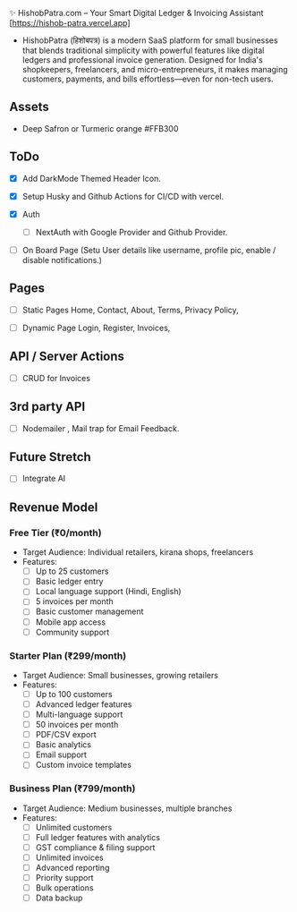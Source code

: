 ✨ HishobPatra.com – Your Smart Digital Ledger & Invoicing Assistant [https://hishob-patra.vercel.app]

- HishobPatra (हिशोबपत्र) is a modern SaaS platform for small businesses that blends traditional simplicity with powerful features like digital ledgers and professional invoice generation. Designed for India's shopkeepers, freelancers, and micro-entrepreneurs, it makes managing customers, payments, and bills effortless—even for non-tech users.

## Assets

- Deep Safron or Turmeric orange #FFB300

## ToDo

- [x] Add DarkMode Themed Header Icon.

- [x] Setup Husky and Github Actions for CI/CD with vercel.

- [x] Auth

  - [ ] NextAuth with Google Provider and Github Provider.

- [ ] On Board Page (Setu User details like username, profile pic, enable / disable notifications.)

## Pages

- [ ] Static Pages Home, Contact, About, Terms, Privacy Policy,

- [ ] Dynamic Page Login, Register, Invoices,

## API / Server Actions

- [ ] CRUD for Invoices

## 3rd party API

- [ ] Nodemailer , Mail trap for Email Feedback.

## Future Stretch

- [ ] Integrate AI

## Revenue Model

### Free Tier (₹0/month)

- Target Audience: Individual retailers, kirana shops, freelancers
- Features:
  - [ ] Up to 25 customers
  - [ ] Basic ledger entry
  - [ ] Local language support (Hindi, English)
  - [ ] 5 invoices per month
  - [ ] Basic customer management
  - [ ] Mobile app access
  - [ ] Community support

### Starter Plan (₹299/month)

- Target Audience: Small businesses, growing retailers
- Features:
  - [ ] Up to 100 customers
  - [ ] Advanced ledger features
  - [ ] Multi-language support
  - [ ] 50 invoices per month
  - [ ] PDF/CSV export
  - [ ] Basic analytics
  - [ ] Email support
  - [ ] Custom invoice templates

### Business Plan (₹799/month)

- Target Audience: Medium businesses, multiple branches
- Features:
  - [ ] Unlimited customers
  - [ ] Full ledger features with analytics
  - [ ] GST compliance & filing support
  - [ ] Unlimited invoices
  - [ ] Advanced reporting
  - [ ] Priority support
  - [ ] Bulk operations
  - [ ] Data backup
